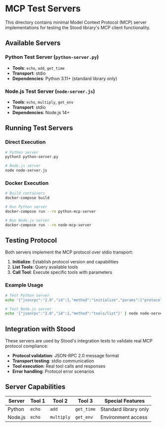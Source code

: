 # MCP Test Servers

This directory contains minimal Model Context Protocol (MCP) server implementations for testing the Stood library's MCP client functionality.

## Available Servers

### Python Test Server (`python-server.py`)
- **Tools**: `echo`, `add`, `get_time`
- **Transport**: stdio
- **Dependencies**: Python 3.11+ (standard library only)

### Node.js Test Server (`node-server.js`)
- **Tools**: `echo`, `multiply`, `get_env`
- **Transport**: stdio
- **Dependencies**: Node.js 14+

## Running Test Servers

### Direct Execution

```bash
# Python server
python3 python-server.py

# Node.js server
node node-server.js
```

### Docker Execution

```bash
# Build containers
docker-compose build

# Run Python server
docker-compose run --rm python-mcp-server

# Run Node.js server
docker-compose run --rm node-mcp-server
```

## Testing Protocol

Both servers implement the MCP protocol over stdio transport:

1. **Initialize**: Establish protocol version and capabilities
2. **List Tools**: Query available tools
3. **Call Tool**: Execute specific tools with parameters

### Example Usage

```bash
# Test Python server
echo '{"jsonrpc":"2.0","id":1,"method":"initialize","params":{"protocolVersion":"2025-03-26","clientInfo":{"name":"test-client","version":"1.0.0"}}}' | python3 python-server.py

# Test Node.js server
echo '{"jsonrpc":"2.0","id":1,"method":"tools/list"}' | node node-server.js
```

## Integration with Stood

These servers are used by Stood's integration tests to validate real MCP protocol compliance:

- **Protocol validation**: JSON-RPC 2.0 message format
- **Transport testing**: stdio communication
- **Tool execution**: Real tool calls and responses
- **Error handling**: Protocol error scenarios

## Server Capabilities

| Server | Tool 1 | Tool 2 | Tool 3 | Special Features |
|--------|---------|---------|---------|------------------|
| Python | `echo` | `add` | `get_time` | Standard library only |
| Node.js | `echo` | `multiply` | `get_env` | Environment access |